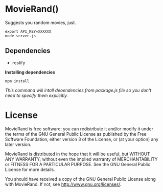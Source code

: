 MovieRand()
=============
Suggests you random movies, just.

    export API_KEY=XXXXXX
    node server.js

Dependencies
------------
* restify

**Installing dependencies**

    npm install

*This command will intall deoendencies from package.js file so you don't need to specify them explicitly.*

License
=======
MovieRand is free software: you can redistribute it and/or modify
it under the terms of the GNU General Public License as published by
the Free Software Foundation, either version 3 of the License, or
(at your option) any later version.

MovieRand is distributed in the hope that it will be useful,
but WITHOUT ANY WARRANTY; without even the implied warranty of
MERCHANTABILITY or FITNESS FOR A PARTICULAR PURPOSE.  See the
GNU General Public License for more details.

You should have received a copy of the GNU General Public License
along with MovieRand.  If not, see <http://www.gnu.org/licenses/>.

